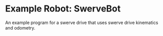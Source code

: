 #   Example Robot: SwerveBot

An example program for a swerve drive that uses swerve drive kinematics and odometry.